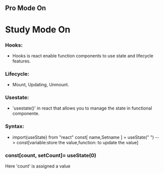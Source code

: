 ## Pro Mode On

#            Study Mode On

### Hooks:
- Hooks is react enable function components to use state and lifecycle features.

### Lifecycle:
- Mount, Updating, Unmount.

### Usestate: 
- 'usestate()' in react that allows you to manage the state in functional componente.

### Syntax:
 - import{useState} from "react"
const[ name,Setname ] = useState(" ") --> const[variable:store the value,function: to update the value]
### const[count, setCount]= useState(0)
   Here 'count' is assigned a value

